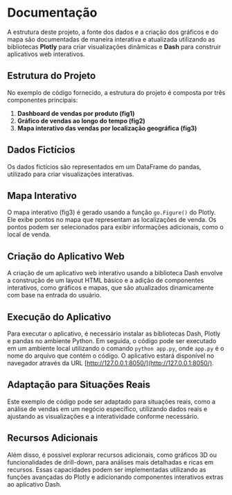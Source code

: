 # Documentação

A estrutura deste projeto, a fonte dos dados e a criação dos gráficos e do mapa são documentadas de maneira interativa e atualizada utilizando as bibliotecas **Plotly** para criar visualizações dinâmicas e **Dash** para construir aplicativos web interativos.

## Estrutura do Projeto

No exemplo de código fornecido, a estrutura do projeto é composta por três componentes principais:

1. **Dashboard de vendas por produto (fig1)**
2. **Gráfico de vendas ao longo do tempo (fig2)**
3. **Mapa interativo das vendas por localização geográfica (fig3)**

## Dados Fictícios

Os dados fictícios são representados em um DataFrame do pandas, utilizado para criar visualizações interativas.

## Mapa Interativo

O mapa interativo (fig3) é gerado usando a função `go.Figure()` do Plotly. Ele exibe pontos no mapa que representam as localizações de venda. Os pontos podem ser selecionados para exibir informações adicionais, como o local de venda.

## Criação do Aplicativo Web

A criação de um aplicativo web interativo usando a biblioteca Dash envolve a construção de um layout HTML básico e a adição de componentes interativos, como gráficos e mapas, que são atualizados dinamicamente com base na entrada do usuário.

## Execução do Aplicativo

Para executar o aplicativo, é necessário instalar as bibliotecas Dash, Plotly e pandas no ambiente Python. Em seguida, o código pode ser executado em um ambiente local utilizando o comando `python app.py`, onde `app.py` é o nome do arquivo que contém o código. O aplicativo estará disponível no navegador através da URL [http://127.0.0.1:8050/](http://127.0.0.1:8050/).

## Adaptação para Situações Reais

Este exemplo de código pode ser adaptado para situações reais, como a análise de vendas em um negócio específico, utilizando dados reais e ajustando as visualizações e a interatividade conforme necessário.

## Recursos Adicionais

Além disso, é possível explorar recursos adicionais, como gráficos 3D ou funcionalidades de drill-down, para análises mais detalhadas e ricas em recursos. Essas capacidades podem ser implementadas utilizando as funções avançadas do Plotly e adicionando componentes interativos extras ao aplicativo Dash.
